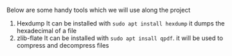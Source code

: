 Below are some handy tools which we will use along the project

1. Hexdump
It can be installed with `sudo apt install hexdump` it dumps the hexadecimal of a file
2. zlib-flate
It can be installed with `sudo apt insall qpdf`. it will be used to compress and decompress files